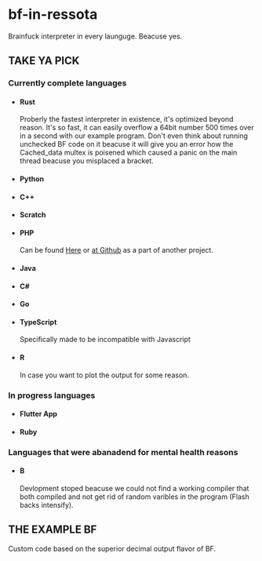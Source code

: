 # bf-in-ressota
Brainfuck interpreter in every launguge. Beacuse yes.
## <b>TAKE YA PICK</b>
### Currently complete languages
- #### Rust
    Proberly the fastest interpreter in existence, it's optimized beyond reason. It's so fast, it can easily overflow a 64bit number 500 times over in a second with our example program. Don't even think about running unchecked BF code on it beacuse it will give you an error how the Cached_data multex is poisened which caused a panic on the main thread beacuse you misplaced a bracket.
- #### Python
- #### C++
- #### Scratch
- #### PHP
    Can be found [Here](http://brainfucked.qrl.nz) or [at Github](https://github.com/LaSpruca/brainfuck-php) as a part of another project.
- #### Java
- #### C#
- #### Go
- #### TypeScript
    Specifically made to be incompatible with Javascript
- #### R
    In case you want to plot the output for some reason.

### In progress languages
- #### Flutter App
- #### Ruby

### Languages that were abanadend for mental health reasons
- #### B 
    Devlopment stoped beacuse we could not find a working compiler that both compiled and not get rid of random varibles in the program (Flash backs intensify).

## <b>THE EXAMPLE BF</b>
Custom code based on the superior decimal output flavor of BF.

